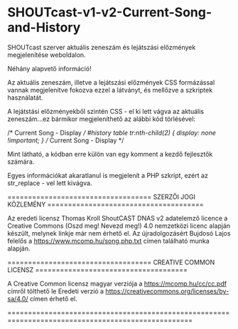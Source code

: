 # SHOUTcast-v1-v2-Current-Song-and-History
SHOUTcast szerver aktuális zeneszám és lejátszási előzmények megjelenítése weboldalon.

Néhány alapvető információ!

Az aktuális zeneszám, illetve a lejátszási előzmények CSS formázással 
vannak megjelenítve fokozva ezzel a látványt, és mellőzve a szkriptek használatát.

A lejátstási előzményekből szintén CSS - el ki lett vágva az aktuális zeneszám...ez bármikor megjeleníthető az alábbi kód törlésével:

/* Current Song - Display */
#history table tr:nth-child(2) {
    display: none !important;
}
/* Current Song - Display */

Mint látható, a kódban erre külön van egy komment a kezdő fejlesztők számára.

Egyes információkat akaratlanul is megjelenít a PHP szkript, ezért az str_replace - vel lett kivágva.

===================================  SZERZŐI JOGI KÖZLEMÉNY  ======================================
   
Az eredeti licensz Thomas Kroll ShoutCAST DNAS v2 adatelemző licence a Creative Commons 
(Oszd meg! Nevezd meg!) 4.0 nemzetközi licenc alapján készült, melynek linkje már nem érhető el.
Az újradolgozásért Bujdosó Lajos felelős a https://www.mcomp.hu/song.php.txt 
címen található munka alapján.
   
===================================  CREATIVE COMMON LICENSZ  =====================================

A Creative Common licensz magyar verziója a https://mcomp.hu/cc/cc.pdf címről tölthető le
Eredeti verzió a https://creativecommons.org/licenses/by-sa/4.0/ címen érhető el.

===================================================================================================
